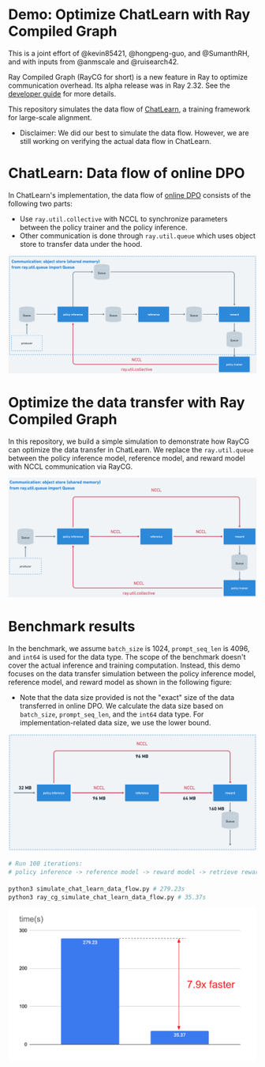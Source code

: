 # Demo: Optimize ChatLearn with Ray Compiled Graph

This is a joint effort of @kevin85421, @hongpeng-guo, and @SumanthRH, and with inputs from @anmscale and @ruisearch42.

Ray Compiled Graph (RayCG for short) is a new feature in Ray to optimize communication overhead.
Its alpha release was in Ray 2.32.
See the [developer guide](https://docs.google.com/document/d/1xDs-yIBFLXuqUDLou-_KELERkzWrmGWri6p_xG18SH4/edit#heading=h.kzrrbhon06yz) for more details.

This repository simulates the data flow of [ChatLearn](https://github.com/alibaba/ChatLearn), a training framework for large-scale alignment.

* Disclaimer: We did our best to simulate the data flow. However, we are still working on verifying the actual data flow in ChatLearn.

# ChatLearn: Data flow of online DPO

In ChatLearn's implementation, the data flow of [online DPO](https://github.com/alibaba/ChatLearn/blob/main/examples/megatron/entry/train_online_dpo.py) consists of the following two parts:

* Use `ray.util.collective` with NCCL to synchronize parameters between the policy trainer and the policy inference.
* Other communication is done through `ray.util.queue` which uses object store to transfer data under the hood.

![ChatLearn Data Flow](img/chatlearn_data_flow.png)

# Optimize the data transfer with Ray Compiled Graph

In this repository, we build a simple simulation to demonstrate how RayCG can optimize the data transfer in ChatLearn.
We replace the `ray.util.queue` between the policy inference model, reference model, and reward model with NCCL communication via RayCG.

![ChatLearn Data Flow with RayCG](img/chatlearn_with_raycg.png)

# Benchmark results

In the benchmark, we assume `batch_size` is 1024, `prompt_seq_len` is 4096, and `int64` is used for the data type.
The scope of the benchmark doesn't cover the actual inference and training computation.
Instead, this demo focuses on the data transfer simulation between the policy inference model, reference model, and reward model as shown in the following figure:

* Note that the data size provided is not the "exact" size of the data transferred in online DPO. We calculate the data size based on `batch_size`, `prompt_seq_len`, and the `int64` data type. For implementation-related data size, we use the lower bound.

![simulation](img/simulation.png)

```python
# Run 100 iterations:
# policy inference -> reference model -> reward model -> retrieve reward

python3 simulate_chat_learn_data_flow.py # 279.23s
python3 ray_cg_simulate_chat_learn_data_flow.py # 35.37s
```

![Benchmark Results](img/benchmark_result.png)



